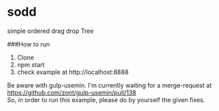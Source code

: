 # sodd
simple ordered drag drop Tree


###How to run
1. Clone  
1. npm start  
1. check example at http://localhost:8888


Be aware with gulp-usemin. I'm currently waiting for a merge-request at https://github.com/zont/gulp-usemin/pull/138  
So, in order to run this example, please do by yourself the given fixes.
